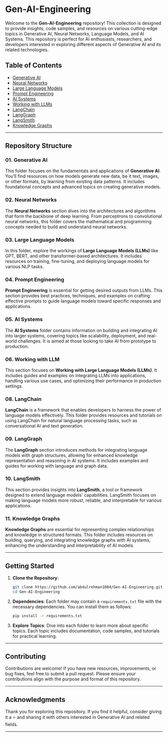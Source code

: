 # Gen-AI-Engineering

Welcome to the **Gen-AI-Engineering** repository! This collection is designed to provide insights, code samples, and resources on various cutting-edge topics in Generative AI, Neural Networks, Language Models, and AI Systems. This repository is perfect for AI enthusiasts, researchers, and developers interested in exploring different aspects of Generative AI and its related technologies.

## Table of Contents
- [Generative AI](#01-generative-ai)
- [Neural Networks](#02-neural-networks)
- [Large Language Models](#03-large-language-models)
- [Prompt Engineering](#04-prompt-engineering)
- [AI Systems](#05-ai-systems)
- [Working with LLMs](#06-working-with-llms)
- [LangChain](#08-langchain)
- [LangGraph](#09-langgraph)
- [LangSmith](#10-langsmith)
- [Knowledge Graphs](#11-knowledge-graphs)

---

## Repository Structure

### 01. Generative AI
This folder focuses on the fundamentals and applications of **Generative AI**. You’ll find resources on how models generate new data, be it text, images, or other formats, by learning from existing data patterns. It includes foundational concepts and advanced topics on creating generative models.

### 02. Neural Networks
The **Neural Networks** section dives into the architectures and algorithms that form the backbone of deep learning. From perceptrons to convolutional neural networks, this folder covers the mathematical and programming concepts needed to build and understand neural networks.

### 03. Large Language Models
In this folder, explore the workings of **Large Language Models (LLMs)** like GPT, BERT, and other transformer-based architectures. It includes resources on training, fine-tuning, and deploying language models for various NLP tasks.

### 04. Prompt Engineering
**Prompt Engineering** is essential for getting desired outputs from LLMs. This section provides best practices, techniques, and examples on crafting effective prompts to guide language models toward specific responses and applications.

### 05. AI Systems
The **AI Systems** folder contains information on building and integrating AI into larger systems, covering topics like scalability, deployment, and real-world challenges. It is aimed at those looking to take AI from prototype to production.

### 06. Working with LLM
This section focuses on **Working with Large Language Models (LLMs)**. It includes guides and examples on integrating LLMs into applications, handling various use cases, and optimizing their performance in production settings.

### 08. LangChain
**LangChain** is a framework that enables developers to harness the power of language models effectively. This folder provides resources and tutorials on using LangChain for natural language processing tasks, such as conversational AI and text generation.

### 09. LangGraph
The **LangGraph** section introduces methods for integrating language models with graph structures, allowing for enhanced knowledge representation and reasoning in AI systems. It includes examples and guides for working with language and graph data.

### 10. LangSmith
This section provides insights into **LangSmith**, a tool or framework designed to extend language models' capabilities. LangSmith focuses on making language models more robust, reliable, and interpretable for various applications.

### 11. Knowledge Graphs
**Knowledge Graphs** are essential for representing complex relationships and knowledge in structured formats. This folder includes resources on building, querying, and integrating knowledge graphs with AI systems, enhancing the understanding and interpretability of AI models.

---

## Getting Started

1. **Clone the Repository**:
   ```bash
   git clone https://github.com/abdulrehman1004/Gen-AI-Engineering.git
   cd Gen-AI-Engineering
   ```

2. **Dependencies**:
   Each folder may contain a `requirements.txt` file with the necessary dependencies. You can install them as follows:
   ```bash
   pip install -r requirements.txt
   ```

3. **Explore Topics**:
   Dive into each folder to learn more about specific topics. Each topic includes documentation, code samples, and tutorials for practical learning.

---

## Contributing

Contributions are welcome! If you have new resources, improvements, or bug fixes, feel free to submit a pull request. Please ensure your contributions align with the purpose and format of this repository.

---

## Acknowledgments

Thank you for exploring this repository. If you find it helpful, consider giving it a ⭐ and sharing it with others interested in Generative AI and related fields.

--- 
